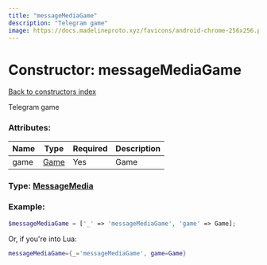 ```yaml
---
title: "messageMediaGame"
description: "Telegram game"
image: https://docs.madelineproto.xyz/favicons/android-chrome-256x256.png
---
```

# Constructor: messageMediaGame  
[Back to constructors index](index.md)



Telegram game

### Attributes:

| Name     |    Type       | Required | Description |
|----------|---------------|----------|-------------|
|game|[Game](../types/Game.md) | Yes|Game|



### Type: [MessageMedia](../types/MessageMedia.md)


### Example:

```php
$messageMediaGame = ['_' => 'messageMediaGame', 'game' => Game];
```  


Or, if you're into Lua:

```lua
messageMediaGame={_='messageMediaGame', game=Game}

```



